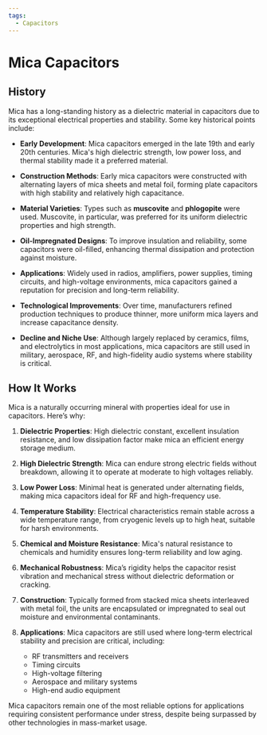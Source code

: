 ```yaml
---
tags:
  - Capacitors
---
```


<head>
    <meta name="google-adsense-account" content="ca-pub-9364684337389377">
    <meta charset="UTF-8">
    <meta name="viewport" content="width=device-width, initial-scale=1.0">
    <meta name="description" content="Welcome to ac-electricity! Here you will learn more about electricity, the different components used to make an electrical circuit as well as their features and use cases.">
    <meta name="keywords" content="alexis carbillet, carbillet, electricity, capacitors, conductors, diodes, electronic, energy source, hardware, home appliances, inductors, insulators, resistors, semi-conductors">
    <meta name="author" content="Alexis Carbillet ">
</head>

# Mica Capacitors

## History

Mica has a long-standing history as a dielectric material in capacitors due to its exceptional electrical properties and stability. Some key historical points include:

* **Early Development**: Mica capacitors emerged in the late 19th and early 20th centuries. Mica's high dielectric strength, low power loss, and thermal stability made it a preferred material.

* **Construction Methods**: Early mica capacitors were constructed with alternating layers of mica sheets and metal foil, forming plate capacitors with high stability and relatively high capacitance.

* **Material Varieties**: Types such as **muscovite** and **phlogopite** were used. Muscovite, in particular, was preferred for its uniform dielectric properties and high strength.

* **Oil-Impregnated Designs**: To improve insulation and reliability, some capacitors were oil-filled, enhancing thermal dissipation and protection against moisture.

* **Applications**: Widely used in radios, amplifiers, power supplies, timing circuits, and high-voltage environments, mica capacitors gained a reputation for precision and long-term reliability.

* **Technological Improvements**: Over time, manufacturers refined production techniques to produce thinner, more uniform mica layers and increase capacitance density.

* **Decline and Niche Use**: Although largely replaced by ceramics, films, and electrolytics in most applications, mica capacitors are still used in military, aerospace, RF, and high-fidelity audio systems where stability is critical.

## How It Works

Mica is a naturally occurring mineral with properties ideal for use in capacitors. Here’s why:

1. **Dielectric Properties**: High dielectric constant, excellent insulation resistance, and low dissipation factor make mica an efficient energy storage medium.

2. **High Dielectric Strength**: Mica can endure strong electric fields without breakdown, allowing it to operate at moderate to high voltages reliably.

3. **Low Power Loss**: Minimal heat is generated under alternating fields, making mica capacitors ideal for RF and high-frequency use.

4. **Temperature Stability**: Electrical characteristics remain stable across a wide temperature range, from cryogenic levels up to high heat, suitable for harsh environments.

5. **Chemical and Moisture Resistance**: Mica's natural resistance to chemicals and humidity ensures long-term reliability and low aging.

6. **Mechanical Robustness**: Mica’s rigidity helps the capacitor resist vibration and mechanical stress without dielectric deformation or cracking.

7. **Construction**: Typically formed from stacked mica sheets interleaved with metal foil, the units are encapsulated or impregnated to seal out moisture and environmental contaminants.

8. **Applications**: Mica capacitors are still used where long-term electrical stability and precision are critical, including:

   * RF transmitters and receivers
   * Timing circuits
   * High-voltage filtering
   * Aerospace and military systems
   * High-end audio equipment

Mica capacitors remain one of the most reliable options for applications requiring consistent performance under stress, despite being surpassed by other technologies in mass-market usage.
